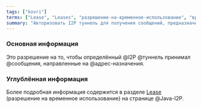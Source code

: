 ```yaml
---
tags: ["kovri"]
terms: ["Lease", "Leases", "разрешение-на-временное-использование", "временное-использование", "разрешения-на-временное-использование", "разрешений-на-временное-использование", "разрешений-на-временнoе-использование"]
summary: "Авторизовать I2P туннель для получения сообщений, предназначенных адресату"
---
```


### Основная информация

Это разрешение на то, чтобы определённый @I2P @туннель принимал @сообщения, направленные на @адрес-назначения.

### Углублённая информация

Более подробная информация содержится в разделе [Lease](https://geti2p.net/spec/common-structures#lease) (разрешение на временное использование) на странице @Java-I2P.
